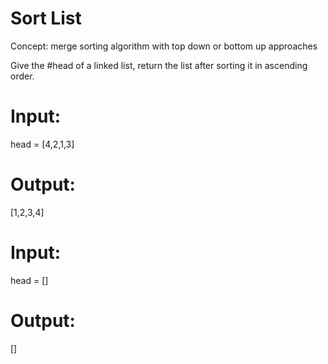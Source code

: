 # Sort List

Concept: merge sorting algorithm with top down or bottom up approaches 

Give the #head of a linked list, return the list after sorting it in ascending order. 

# Input:
head = [4,2,1,3]
# Output:
[1,2,3,4]

# Input:
head = []
# Output:
[]
